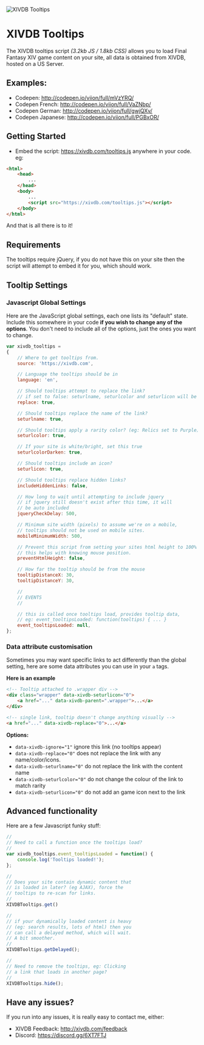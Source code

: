 ![XIVDB Tooltips](http://i.imgur.com/UxS5nVf.png)

# XIVDB Tooltips

The XIVDB tooltips script *(3.2kb JS / 1.8kb CSS)* allows you to load Final Fantasy XIV game content on your site, all data is obtained from XIVDB, hosted on a US Server.

## Examples:

- Codepen: http://codepen.io/viion/full/mVzYRQ/
- Codepen French: http://codepen.io/viion/full/VaZNbp/
- Codepen German: http://codepen.io/viion/full/gwjQXv/
- Codepen Japanese: http://codepen.io/viion/full/PGBxOR/

## Getting Started

- Embed the script: https://xivdb.com/tooltips.js anywhere in your code.
eg:

```html
<html>
    <head>
        ...
    </head>
    <body>
        ...
        <script src="https://xivdb.com/tooltips.js"></script>
    </body>
</html>
```

And that is all there is to it!

## Requirements

The tooltips require jQuery, if you do not have this on your site then the script will attempt to embed it for you, which should work.

## Tooltip Settings

### Javascript Global Settings

Here are the JavaScript global settings, each one lists its "default" state. Include this somewhere in your code **if you wish to change any of the options**. You don't need to include all of the options, just the ones you want to change.

```js
var xivdb_tooltips =
{
    // Where to get tooltips from.
    source: 'https://xivdb.com',

    // Language the tooltips should be in
    language: 'en',

    // Should tooltips attempt to replace the link?
    // if set to false: seturlname, seturlcolor and seturlicon will be skipped
    replace: true,

    // Should tooltips replace the name of the link?
    seturlname: true,

    // Should tooltips apply a rarity color? (eg: Relics set to Purple)
    seturlcolor: true,

    // If your site is white/bright, set this true
    seturlcolorDarken: true,

    // Should tooltips include an icon?
    seturlicon: true,

    // Should tooltips replace hidden links?
    includeHiddenLinks: false,

    // How long to wait until attempting to include jquery
    // if jquery still doesn't exist after this time, it will
    // be auto included
    jqueryCheckDelay: 500,

    // Minimum site width (pixels) to assume we're on a mobile,
    // tooltips should not be used on mobile sites.
    mobileMinimumWidth: 500,

    // Prevent this script from setting your sites html height to 100%
    // this helps with knowing mouse position.
    preventHtmlHeight: false,

    // How far the tooltip should be from the mouse
    tooltipDistanceX: 30,
    tooltipDistanceY: 30,

    //
    // EVENTS
    //

    // this is called once tooltips load, provides tooltip data,
    // eg: event_tooltipsLoaded: function(tooltips) { ... }
    event_tooltipsLoaded: null,
};
```

### Data attribute customisation

Sometimes you may want specific links to act differently than the global setting, here are some data attributes you can use in your `a` tags.

**Here is an example**
```html
<!-- Tooltip attached to .wrapper div -->
<div class="wrapper" data-xivdb-seturlicon="0">
    <a href="..." data-xivdb-parent=".wrapper">...</a>
</div>

<!-- single link, tooltip doesn't change anything visually -->
<a href="..." data-xivdb-replace="0">...</a>
```

**Options:**

- `data-xivdb-ignore="1"` ignore this link (no tooltips appear)
- `data-xivdb-replace="0"` does not replace the link with any name/color/icons.
- `data-xivdb-seturlname="0"` do not replace the link with the content name
- `data-xivdb-seturlcolor="0"` do not change the colour of the link to match rarity
- `data-xivdb-seturlicon="0"` do not add an game icon next to the link

## Advanced functionality

Here are a few Javascript funky stuff:

```js
//
// Need to call a function once the tooltips load?
//
var xivdb_tooltips.event_tooltipsLoaded = function() {
    console.log('Tooltips loaded!');
};
```

```js
//
// Does your site contain dynamic content that
// is loaded in later? (eg AJAX), force the
// tooltips to re-scan for links.
//
XIVDBTooltips.get()

//
// if your dynamically loaded content is heavy
// (eg: search results, lots of html) then you
// can call a delayed method, which will wait.
// A bit smoother.
//
XIVDBTooltips.getDelayed();
```

```js
//
// Need to remove the tooltips, eg: Clicking
// a link that loads in another page?
//
XIVDBTooltips.hide();
```

## Have any issues?

If you run into any issues, it is really easy to contact me, either:

- XIVDB Feedback: http://xivdb.com/feedback
- Discord: https://discord.gg/6XT7FTJ
